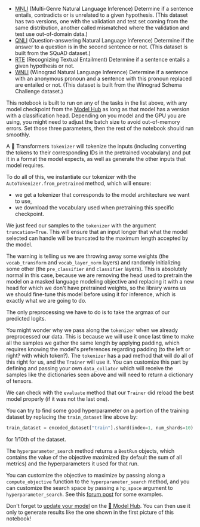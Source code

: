 - [MNLI](https://arxiv.org/abs/1704.05426) (Multi-Genre Natural Language
  Inference) Determine if a sentence entails, contradicts or is unrelated to a
  given hypothesis. (This dataset has two versions, one with the validation and
  test set coming from the same distribution, another called mismatched where
  the validation and test use out-of-domain data.)
- [QNLI](https://rajpurkar.github.io/SQuAD-explorer/) (Question-answering
  Natural Language Inference) Determine if the answer to a question is in the
  second sentence or not. (This dataset is built from the SQuAD dataset.)
- [RTE](https://aclweb.org/aclwiki/Recognizing_Textual_Entailment) (Recognizing
  Textual Entailment) Determine if a sentence entails a given hypothesis or not.
- [WNLI](https://cs.nyu.edu/faculty/davise/papers/WinogradSchemas/WS.html)
  (Winograd Natural Language Inference) Determine if a sentence with an
  anonymous pronoun and a sentence with this pronoun replaced are entailed or
  not. (This dataset is built from the Winograd Schema Challenge dataset.)

This notebook is built to run on any of the tasks in the list above, with any
model checkpoint from the [Model Hub](https://huggingface.co/models) as long as
that model has a version with a classification head. Depending on you model and
the GPU you are using, you might need to adjust the batch size to avoid
out-of-memory errors. Set those three parameters, then the rest of the notebook
should run smoothly.

A 🤗 Transformers `Tokenizer` will tokenize the inputs (including converting the
tokens to their corresponding IDs in the pretrained vocabulary) and put it in a
format the model expects, as well as generate the other inputs that model
requires.

To do all of this, we instantiate our tokenizer with the
`AutoTokenizer.from_pretrained` method, which will ensure:

- we get a tokenizer that corresponds to the model architecture we want to use,
- we download the vocabulary used when pretraining this specific checkpoint.

We just feed our samples to the `tokenizer` with the argument `truncation=True`.
This will ensure that an input longer that what the model selected can handle
will be truncated to the maximum length accepted by the model.

The warning is telling us we are throwing away some weights (the
`vocab_transform` and `vocab_layer_norm` layers) and randomly initializing some
other (the `pre_classifier` and `classifier` layers). This is absolutely normal
in this case, because we are removing the head used to pretrain the model on a
masked language modeling objective and replacing it with a new head for which we
don't have pretrained weights, so the library warns us we should fine-tune this
model before using it for inference, which is exactly what we are going to do.

The only preprocessing we have to do is to take the argmax of our predicted
logits.

You might wonder why we pass along the `tokenizer` when we already preprocessed
our data. This is because we will use it once last time to make all the samples
we gather the same length by applying padding, which requires knowing the
model's preferences regarding padding (to the left or right? with which token?).
The `tokenizer` has a pad method that will do all of this right for us, and the
`Trainer` will use it. You can customize this part by defining and passing your
own `data_collator` which will receive the samples like the dictionaries seen
above and will need to return a dictionary of tensors.

We can check with the `evaluate` method that our `Trainer` did reload the best
model properly (if it was not the last one).

You can try to find some good hyperparameter on a portion of the training
dataset by replacing the `train_dataset` line above by:
```python
train_dataset = encoded_dataset["train"].shard(index=1, num_shards=10)
```
for 1/10th of the dataset.

The `hyperparameter_search` method returns a `BestRun` objects, which contains
the value of the objective maximized (by default the sum of all metrics) and the
hyperparameters it used for that run.

You can customize the objective to maximize by passing along a
`compute_objective` function to the `hyperparameter_search` method, and you can
customize the search space by passing a `hp_space` argument to
`hyperparameter_search`. See this [forum
post](https://discuss.huggingface.co/t/using-hyperparameter-search-in-trainer/785/10)
for some examples.

Don't forget to [update your
model](https://huggingface.co/transformers/model_sharing.html) on the [🤗 Model
Hub](https://huggingface.co/models). You can then use it only to generate
results like the one shown in the first picture of this notebook!
